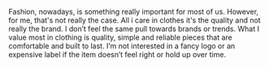Fashion, nowadays, is something really important for most of us. However, for me, that's not really the case. All i care in clothes it's the quality and not really the brand. I don’t feel the same pull towards brands or trends. What I value most in clothing is quality, simple and reliable pieces that are comfortable and built to last. I’m not interested in a fancy logo or an expensive label if the item doesn’t feel right or hold up over time.
